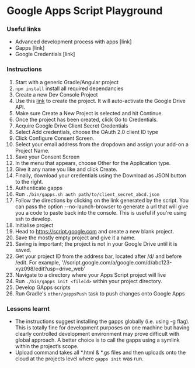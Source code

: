 Google Apps Script Playground
=============================


### Useful links
- Advanced development process with apps [link]
- Gapps [link]
- Google Credentials [link]


### Instructions
1. Start with a generic Gradle/Angular project
1. `npm install` install all required dependancies
1. Create a new Dev Console Project
  1. Use this [link](https://console.developers.google.com/start/api?id=drive&credential=client_key&authuser=1) to create the project. It will auto-activate the Google Drive API.
  1. Make sure Create a New Project is selected and hit Continue.
  1. Once the project has been created, click Go to Credentials.
  1. Acquire Google Drive Client Secret Credentials
  1. Select Add credentials, choose the OAuth 2.0 client ID type
  1. Click Configure Consent Screen.
  1. Select your email address from the dropdown and assign your add-on a Project Name.
  1.  Save your Consent Screen
  1.  In the menu that appears, choose Other for the Application type.
  1.  Give it any name you like and click Create.
  1.  Finally, download your credentials using the Download as JSON button to the right.
1. Authenticate gapps
  1. Run `./bin/gapps.sh auth path/to/client_secret_abcd.json`
  1. Follow the directions by clicking on the link generated by the script.
You can pass the option --no-launch-browser to generate a url that will give you a code to paste back into the console. This is useful if you're using ssh to develop.
1. Initialise project
  1. Head to https://script.google.com and create a new blank project.
  1. Save the mostly empty project and give it a name.
  1. Saving is important; the project is not in your Google Drive until it is saved.
  1. Get your project ID from the address bar, located after /d/ and before /edit. For example, '//script.google.com/a/google.com/d/abc123-xyz098/edit?usp=drive_web'
  1. Navigate to a directory where your Apps Script project will live
  1. Run `./bin/gapps init <fileId>` within your project directory.
1. Develop GApps scripts
  1. Run Gradle's `other/gappsPush` task to push changes onto Google Apps

### Lessons learnt
* The instructions suggest installing the gapps globally (i.e. using -g flag).
This is totally fine for development purposes on one machine but having clearly controlled development environment may prove difficult with global approach. A better choice is to call the gapps using a symlink within the project’s scope.
* Upload command takes all *.html & *.gs files and then uploads onto the cloud at the projects level where `gapps init` was run.
